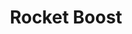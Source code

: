 ---
title: "Rocket Boost"
excerpt: "A obstacle dodge game made in Unity using C#<br/><img src='/images/500x300.png'>"
collection: portfolio
---
